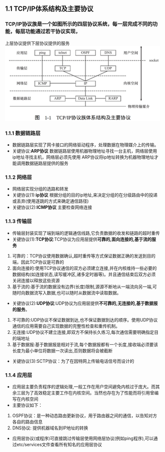 ## 1.1 TCP/IP体系结构及主要协议

### TCP/IP协议族是一个如图所示的四层协议系统，每一层完成不同的功能，每层功能通过若干协议实现，
上层协议提供下层协议提供的服务
![TCP/IP体系结构及主要协议](../Images/TCP_IP_structer.png)

### 1.1.1 数据链路层
* 数据链路层实现了网卡接口的网络驱动程序，处理数据在物理媒介上的传输。
* 关键协议:**ARP协议** 数据链路层使用机器物理地址寻找一台主机，网络层使用ip地址寻找主机，网络层必须先使用
ARP协议将ip地址转换为机器物理地址才能调用数据链路层提供的服务

### 1.1.2 网络层
* 网络层实现分组的选路和转发
* 关键协议(1):**ip协议** 根据分组的目的ip地址,来决定分组的在分级路由中的投递或丢弃(使用逐跳的方式来确定通信路径)
* 关键协议(2):**ICMP协议** 主要检查网络连接

### 1.1.3 传输层
* 传输层封装实现了端到端的逻辑通信线路,它负责数据的收发和链路的超时重传
* 关键协议(1):**TCP协议**:TCP协议为应用层提供**可靠的,面向连接的,基于流的服务**
1. 可靠的：TCP协议使用数据确认,超时重传等方式保证数据正确的发送到目的端，因此TCP协议是可靠的
2. 面向连接的:使用TCP协议通信的双方必须建立连接,并在内核维持一些必要的数据结构(如连接状态,读写缓冲区,诸多定时器等)。并且通信结束后双方必须关闭连接以释放这些资源
3. 基于流的:基于流的数据没有边界(长度)限制,源源不断地从一端流向另一端,可随时向数据流写入数据,也可以随时从数据流中读取数据。
* 关键协议(2):**UDP协议**:UDP协议为应用层提供**不可靠的,无连接的,基于数据报的服务**。
1. 不可靠的:UDP协议不保证数据到达,也不保证数据到达的顺序。使用UDP协议通信的应用需要自己实现数据的完整性检查和重传机制。
2. 无连接:UDP协议不建立连接,即双方不保持长久练习,每次通信需要明确指定目的端地址
3. 基于数据报:基于数据报是相对于流,每个数据报都有一个长度,接收端必须要该长度为最小单位将数据一次读出,否则数据将会被截断
* 关键协议(3):SCTP协议：为了在因特网上传输电话信号而设计的
### 1.1.4 应用层
* 应用层主要负责程序的逻辑处理,一般工作在用户空间避免内核过于庞大。而其余三层为了高效稳定主要工作在内核空间。当然也存在为了性能而将引用曾编写在内核空间
* 主要协议如下：
1. OSPF协议：是一种动态路由更新协议，用于路由器之间的通信，以告知对方各自的路由信息
2. DNS协议:  提供机器域名到IP地址的转换
* 应用层协议(或程序)可直接跳过传输层使用网络层协议(例如ping程序),可以通过etc/services文件查看所有知名的应用层协议

